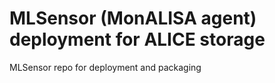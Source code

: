 # MLSensor (MonALISA agent) deployment for ALICE storage
MLSensor repo for deployment and packaging

